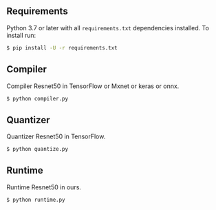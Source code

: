 
## Requirements

Python 3.7 or later with all `requirements.txt` dependencies installed. To install run:
```bash
$ pip install -U -r requirements.txt
```

## Compiler

Compiler Resnet50 in TensorFlow or Mxnet or keras or onnx.
```bash
$ python compiler.py
```

## Quantizer

Quantizer Resnet50 in TensorFlow.
```bash
$ python quantize.py
```

## Runtime

Runtime Resnet50 in ours.
```bash
$ python runtime.py
```
